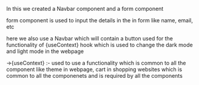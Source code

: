 In this we created a Navbar component and a form component

form component is used to input the details in the in form like name, email, etc

here we also use a Navbar which will contain a button used for the functionality of {useContext} hook which is used to change the dark mode and light mode in the webpage

->{useContext} :-
used to use a functionality which is common to all the component like theme in webpage, cart in shopping websites which is common to all the componenets and is required by all the components
